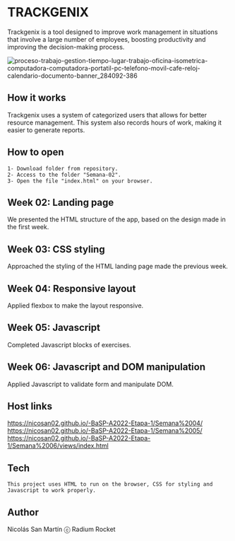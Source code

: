 # TRACKGENIX


Trackgenix is a tool designed to improve work management in situations that involve a large number of employees, boosting productivity and improving the decision-making process.

![proceso-trabajo-gestion-tiempo-lugar-trabajo-oficina-isometrica-computadora-computadora-portatil-pc-telefono-movil-cafe-reloj-calendario-documento-banner_284092-386](https://user-images.githubusercontent.com/107139347/188753284-c2b1c893-5d2e-4164-abdf-b49acecc7c02.png)

## How it works

Trackgenix uses a system of categorized users that allows for better resource management. 
This system also records hours of work, making it easier to generate reports.


## How to open
```
1- Download folder from repository.
2- Access to the folder "Semana-02".
3- Open the file "index.html" on your browser.
```
## Week 02: Landing page 
We presented the HTML structure of the app, based on the design made in the first week.
## Week 03: CSS styling
Approached the styling of the HTML landing page made the previous week.
## Week 04: Responsive layout
Applied flexbox to make the layout responsive.
## Week 05: Javascript
Completed Javascript blocks of exercises.
## Week 06: Javascript and DOM manipulation
Applied Javascript to validate form and manipulate DOM.

## Host links
https://nicosan02.github.io/-BaSP-A2022-Etapa-1/Semana%2004/
https://nicosan02.github.io/-BaSP-A2022-Etapa-1/Semana%2005/
https://nicosan02.github.io/-BaSP-A2022-Etapa-1/Semana%2006/views/index.html

## Tech
```
This project uses HTML to run on the browser, CSS for styling and Javascript to work properly.
```

## Author 
Nicolás San Martín
ⓒ Radium Rocket
